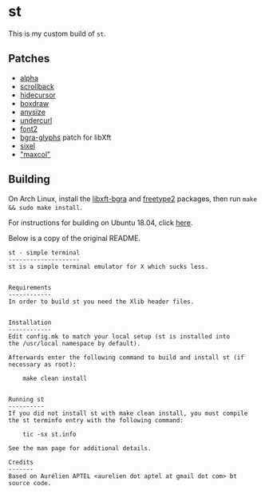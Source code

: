 # st

This is my custom build of `st`.

## Patches

* [alpha](https://st.suckless.org/patches/alpha/)
* [scrollback](https://st.suckless.org/patches/scrollback/)
* [hidecursor](https://st.suckless.org/patches/hidecursor/)
* [boxdraw](http://st.suckless.org/patches/boxdraw/)
* [anysize](https://st.suckless.org/patches/anysize/)
* [undercurl](https://st.suckless.org/patches/undercurl/)
* [font2](https://st.suckless.org/patches/font2/)
* [bgra-glyphs](https://gitlab.freedesktop.org/mawww/libxft.git) patch for libXft
* [sixel](https://github.com/bakkeby/st-flexipatch)
* ["maxcol"](https://github.com/nimaipatel/st/blob/master/patches/7672445bab01cb4e861651dc540566ac22e25812.diff)

## Building

On Arch Linux, install the [libxft-bgra](https://aur.archlinux.org/packages/libxft-bgra/)
and [freetype2](https://archlinux.org/packages/extra/x86_64/freetype2/)
packages, then run `make && sudo make install`.

For instructions for building on Ubuntu 18.04, click
[here](https://github.com/dosisod/st/tree/ubuntu1804#building).

Below is a copy of the original README.

```
st - simple terminal
--------------------
st is a simple terminal emulator for X which sucks less.


Requirements
------------
In order to build st you need the Xlib header files.


Installation
------------
Edit config.mk to match your local setup (st is installed into
the /usr/local namespace by default).

Afterwards enter the following command to build and install st (if
necessary as root):

    make clean install


Running st
----------
If you did not install st with make clean install, you must compile
the st terminfo entry with the following command:

    tic -sx st.info

See the man page for additional details.

Credits
-------
Based on Aurélien APTEL <aurelien dot aptel at gmail dot com> bt source code.
```
